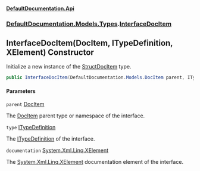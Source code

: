 #### [DefaultDocumentation\.Api](../../../../index.md 'index')
### [DefaultDocumentation\.Models\.Types](../../../../index.md#DefaultDocumentation.Models.Types 'DefaultDocumentation\.Models\.Types').[InterfaceDocItem](index.md 'DefaultDocumentation\.Models\.Types\.InterfaceDocItem')

## InterfaceDocItem\(DocItem, ITypeDefinition, XElement\) Constructor

Initialize a new instance of the [StructDocItem](../StructDocItem/index.md 'DefaultDocumentation\.Models\.Types\.StructDocItem') type\.

```csharp
public InterfaceDocItem(DefaultDocumentation.Models.DocItem parent, ITypeDefinition type, System.Xml.Linq.XElement? documentation);
```
#### Parameters

<a name='DefaultDocumentation.Models.Types.InterfaceDocItem.InterfaceDocItem(DefaultDocumentation.Models.DocItem,ITypeDefinition,System.Xml.Linq.XElement).parent'></a>

`parent` [DocItem](../../DocItem/index.md 'DefaultDocumentation\.Models\.DocItem')

The [DocItem](../../DocItem/index.md 'DefaultDocumentation\.Models\.DocItem') parent type or namespace of the interface\.

<a name='DefaultDocumentation.Models.Types.InterfaceDocItem.InterfaceDocItem(DefaultDocumentation.Models.DocItem,ITypeDefinition,System.Xml.Linq.XElement).type'></a>

`type` [ITypeDefinition](https://github.com/icsharpcode/ILSpy 'ICSharpCode\.Decompiler\.TypeSystem\.ITypeDefinition')

The [ITypeDefinition](https://github.com/icsharpcode/ILSpy 'ICSharpCode\.Decompiler\.TypeSystem\.ITypeDefinition') of the interface\.

<a name='DefaultDocumentation.Models.Types.InterfaceDocItem.InterfaceDocItem(DefaultDocumentation.Models.DocItem,ITypeDefinition,System.Xml.Linq.XElement).documentation'></a>

`documentation` [System\.Xml\.Linq\.XElement](https://docs.microsoft.com/en-us/dotnet/api/System.Xml.Linq.XElement 'System\.Xml\.Linq\.XElement')

The [System\.Xml\.Linq\.XElement](https://docs.microsoft.com/en-us/dotnet/api/System.Xml.Linq.XElement 'System\.Xml\.Linq\.XElement') documentation element of the interface\.